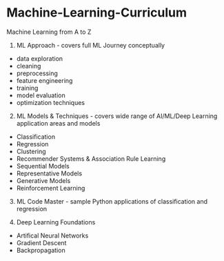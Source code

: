 # Machine-Learning-Curriculum
Machine Learning from A to Z

1) ML Approach - covers full ML Journey conceptually 
- data exploration
- cleaning
- preprocessing
- feature engineering
- training
- model evaluation
- optimization techniques<br>


2) ML Models & Techniques - covers wide range of AI/ML/Deep Learning application areas and models
- Classification
- Regression
- Clustering
- Recommender Systems & Association Rule Learning
- Sequential Models
- Representative Models
- Generative Models
- Reinforcement Learning<br>


3) ML Code Master - sample Python applications of classification and regression<br>


4) Deep Learning Foundations
- Artifical Neural Networks
- Gradient Descent
- Backpropagation
